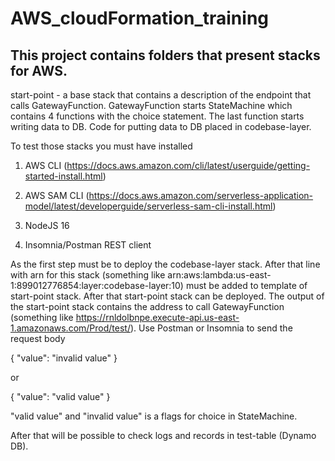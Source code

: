 # AWS_cloudFormation_training

## This project contains folders that present stacks for AWS.

start-point - a base stack that contains a description of the endpoint that calls GatewayFunction. GatewayFunction starts StateMachine which contains 4 functions with the choice statement. The last function starts writing data to DB. Code for putting data to DB placed in codebase-layer.

To test those stacks you must have installed

1) AWS CLI (https://docs.aws.amazon.com/cli/latest/userguide/getting-started-install.html)

2) AWS SAM CLI (https://docs.aws.amazon.com/serverless-application-model/latest/developerguide/serverless-sam-cli-install.html)

3) NodeJS 16

4) Insomnia/Postman REST client

As the first step must be to deploy the codebase-layer stack. After that line with arn for this stack (something like arn:aws:lambda:us-east-1:899012776854:layer:codebase-layer:10) must be added to template of start-point stack. After that start-point stack can be deployed. The output of the start-point stack contains the address to call GatewayFunction (something like https://rnldolbnpe.execute-api.us-east-1.amazonaws.com/Prod/test/). Use Postman or Insomnia to send the request body

{
"value": "invalid value"
}

or

{
"value": "valid value"
}

"valid value" and "invalid value" is a flags for choice in StateMachine.

After that will be possible to check logs and records in test-table (Dynamo DB).
